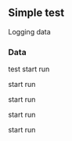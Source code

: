 ## Simple test

Logging data

### Data


test
start run

start run

start run

start run

start run


